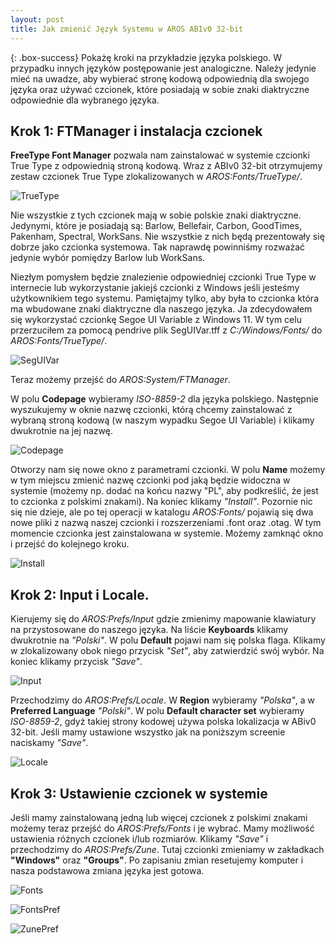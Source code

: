 ```yaml
---
layout: post
title: Jak zmienić Język Systemu w AROS ABIv0 32-bit
---
```


{: .box-success}
Pokażę kroki na przykładzie języka polskiego. W przypadku innych języków postępowanie jest analogiczne. Należy jedynie mieć na uwadze, aby wybierać stronę kodową odpowiednią dla swojego języka oraz używać czcionek, które posiadają w sobie znaki diaktryczne odpowiednie dla wybranego języka.

## Krok 1: FTManager i instalacja czcionek

**FreeType Font Manager** pozwala nam zainstalować w systemie czcionki True Type z odpowiednią stroną kodową. Wraz z ABIv0 32-bit otrzymujemy zestaw czcionek True Type zlokalizowanych w *AROS:Fonts/TrueType/*.

![TrueType](/assets/img/lang3.jpg)

Nie wszystkie z tych czcionek mają w sobie polskie znaki diaktryczne. Jedynymi, które je posiadają są: Barlow, Bellefair, Carbon, GoodTimes, Pakenham, Spectral, WorkSans. Nie wszystkie z nich będą prezentowały się dobrze jako czcionka systemowa. Tak naprawdę powinniśmy rozważać jedynie wybór pomiędzy Barlow lub WorkSans.

Niezłym pomysłem będzie znalezienie odpowiedniej czcionki True Type w internecie lub wykorzystanie jakiejś czcionki z Windows jeśli jesteśmy użytkownikiem tego systemu. Pamiętajmy tylko, aby była to czcionka która ma wbudowane znaki diaktryczne dla naszego języka. Ja zdecydowałem się wykorzystać czcionkę Segoe UI Variable z Windows 11. W tym celu przerzuciłem za pomocą pendrive plik SegUIVar.tff z *C:/Windows/Fonts/* do *AROS:Fonts/TrueType/*.

![SegUIVar](/assets/img/lang4.jpg)

Teraz możemy przejść do *AROS:System/FTManager*.

W polu **Codepage** wybieramy *ISO-8859-2* dla języka polskiego. Następnie wyszukujemy w oknie nazwę czcionki, którą chcemy zainstalować z wybraną stroną kodową (w naszym wypadku Segoe UI Variable) i klikamy dwukrotnie na jej nazwę.

![Codepage](/assets/img/lang5.jpg)

Otworzy nam się nowe okno z parametrami czcionki. W polu **Name** możemy w tym miejscu zmienić nazwę czcionki pod jaką będzie widoczna w systemie (możemy np. dodać na końcu nazwy "PL", aby podkreślić, że jest to czcionka z polskimi znakami). Na koniec klikamy *"Install"*. Pozornie nic się nie dzieje, ale po tej operacji w katalogu *AROS:Fonts/* pojawią się dwa nowe pliki z nazwą naszej czcionki i rozszerzeniami .font oraz .otag. W tym momencie czcionka jest zainstalowana w systemie. Możemy zamknąć okno i przejść do kolejnego kroku. 

![Install](/assets/img/lang6.jpg)

## Krok 2: Input i Locale.

Kierujemy się do *AROS:Prefs/Input* gdzie zmienimy mapowanie klawiatury na przystosowane do naszego języka. Na liście **Keyboards** klikamy dwukrotnie na *"Polski"*. W polu **Default** pojawi nam się polska flaga. Klikamy w zlokalizowany obok niego przycisk *"Set"*, aby zatwierdzić swój wybór. Na koniec klikamy przycisk *"Save"*.

![Input](/assets/img/lang1.jpg)

Przechodzimy do *AROS:Prefs/Locale*. W **Region** wybieramy *"Polska"*, a w **Preferred Language** *"Polski"*. W polu **Default character set** wybieramy *ISO-8859-2*, gdyż takiej strony kodowej używa polska lokalizacja w ABiv0 32-bit. Jeśli mamy ustawione wszystko jak na poniższym screenie naciskamy *"Save"*.

![Locale](/assets/img/lang2.jpg)

## Krok 3: Ustawienie czcionek w systemie

Jeśli mamy zainstalowaną jedną lub więcej czcionek z polskimi znakami możemy teraz przejść do *AROS:Prefs/Fonts* i je wybrać. Mamy możliwość ustawienia różnych czcionek i/lub rozmiarów. Klikamy *"Save"* i przechodzimy do *AROS:Prefs/Zune*. Tutaj czcionki zmieniamy w zakładkach **"Windows"** oraz **"Groups"**. Po zapisaniu zmian resetujemy komputer i nasza podstawowa zmiana języka jest gotowa.

![Fonts](/assets/img/lang7.jpg)

![FontsPref](/assets/img/lang8.jpg)

![ZunePref](/assets/img/lang9.jpg)





